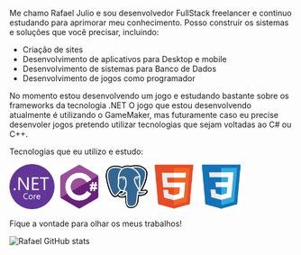 Me chamo Rafael Julio e sou desenvolvedor FullStack freelancer e continuo estudando para aprimorar meu conhecimento. 
Posso construir os sistemas e soluções que você precisar, incluindo:

- Criação de sites
- Desenvolvimento de aplicativos para Desktop e mobile
- Desenvolvimento de sistemas para Banco de Dados
- Desenvolvimento de jogos como programador

No momento estou desenvolvendo um jogo e estudando bastante sobre os frameworks da tecnologia .NET
O jogo que estou desenvolvendo atualmente é utilizando o GameMaker, mas futuramente caso eu precise desenvoler jogos
pretendo utilizar tecnologias que sejam voltadas ao C# ou C++.
  
Tecnologias que eu utilizo e estudo:

<img src="https://github.com/devicons/devicon/blob/master/icons/dotnetcore/dotnetcore-original.svg" height="80px"/> <img src="https://github.com/devicons/devicon/blob/master/icons/csharp/csharp-original.svg" height="80px"/> <img src="https://raw.githubusercontent.com/devicons/devicon/55609aa5bd817ff167afce0d965585c92040787a/icons/postgresql/postgresql-original.svg" height="80px"/> <img src="https://github.com/devicons/devicon/blob/master/icons/html5/html5-original.svg" height="80px"/> <img src="https://github.com/devicons/devicon/blob/master/icons/css3/css3-original.svg" height="80px"/> <img scr="https://raw.githubusercontent.com/devicons/devicon/master/icons/flutter/flutter-plain.svg" height=80px />


Fique a vontade para olhar os meus trabalhos!

![Rafael GitHub stats](https://github-readme-stats.vercel.app/api?username=Rafael-Julio-2242&show_icons=true&theme=radical)



<!---
Rafael-Julio-2242/Rafael-Julio-2242 is a ✨ special ✨ repository because its `README.md` (this file) appears on your GitHub profile.
You can click the Preview link to take a look at your changes.
--->
